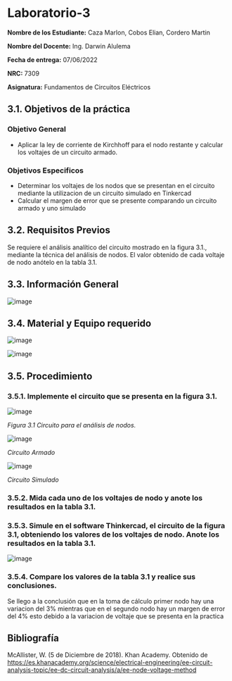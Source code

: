 # Laboratorio-3
**Nombre de los Estudiante:** Caza Marlon, Cobos Elian, Cordero Martin

**Nombre del Docente:** Ing. Darwin Alulema

**Fecha de entrega:** 07/06/2022

**NRC:** 7309

**Asignatura:** Fundamentos de Circuitos Eléctricos

## **3.1. Objetivos de la práctica**

### **Objetivo General**

* Aplicar la ley de corriente de Kirchhoff para el nodo restante y calcular los voltajes de un circuito armado.

### **Objetivos Especificos** 

* Determinar los voltajes de los nodos que se presentan en el circuito mediante la utilizacion de un circuito simulado en Tinkercad
* Calcular el margen de error que se presente comparando un circuito armado y uno simulado

## **3.2. Requisitos Previos**

Se requiere el análisis analítico del circuito mostrado en la figura 3.1., mediante la técnica del análisis de nodos. El valor obtenido de cada voltaje de nodo anótelo en la tabla 3.1.

## **3.3. Información General**

![image](https://user-images.githubusercontent.com/105742149/172032805-b539aed6-131b-47c7-be59-9467664d014c.png)

## **3.4. Material y Equipo requerido**

![image](https://user-images.githubusercontent.com/105742149/172031101-01904bba-3c83-4d37-ab94-f00446eb5006.png)

![image](https://user-images.githubusercontent.com/105742149/172031147-20580977-ddf6-4a8a-8b99-49fc6f280aaa.png)

## **3.5. Procedimiento**
### **3.5.1. Implemente el circuito que se presenta en la figura 3.1.**

![image](https://user-images.githubusercontent.com/105742149/172031198-25609daa-6fce-4d8f-b46e-ebc43e4d75e5.png)

*Figura 3.1 Circuito para el análisis de nodos.*

![image](https://user-images.githubusercontent.com/105742149/172031925-4b8f7e22-4095-4580-8fd2-1585ce234bb8.png)

*Circuito Armado*

![image](https://user-images.githubusercontent.com/105742149/172031896-ec9b9a07-1ddf-48c7-af75-e23ede52311d.png)

*Circuito Simulado*

### **3.5.2. Mida cada uno de los voltajes de nodo y anote los resultados en la tabla 3.1.**



### **3.5.3. Simule en el software Thinkercad, el circuito de la figura 3.1, obteniendo los valores de los voltajes de nodo. Anote los resultados en la tabla 3.1.**

![image](https://user-images.githubusercontent.com/105742149/172031877-56eab59a-2a97-446e-b0b2-452cb3c0f224.png)

### **3.5.4. Compare los valores de la tabla 3.1 y realice sus conclusiones.**

Se llego a la conclusión que en la toma de cálculo primer nodo hay una variacion del 3% mientras que en el segundo nodo hay un margen de error del 4% esto debido a la variacion de voltaje que se presenta en la practica  

## **Bibliografía**

McAllister, W. (5 de Diciembre de 2018). Khan Academy. Obtenido de https://es.khanacademy.org/science/electrical-engineering/ee-circuit-analysis-topic/ee-dc-circuit-analysis/a/ee-node-voltage-method

